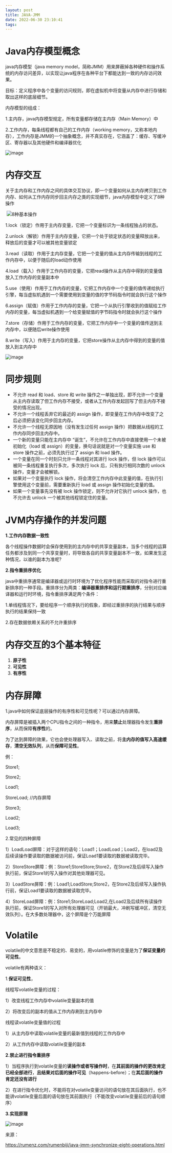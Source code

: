 ```yaml
---
layout: post
title: JAVA-JMM
date: 2022-06-30 23:10:41
tags:
---
```


# Java内存模型概念

java内存模型（java memory model，简称JMM）用来屏蔽掉各种硬件和操作系统的内存访问差异，以实现让java程序在各种平台下都能达到一致的内存访问效果。

目标：定义程序中各个变量的访问规则，即在虚拟机中将变量从内存中进行存储和取出这样的底层细节。

内存模型的组成：

1.主内存，java内存模型规定，所有变量都存储在主内存（Main Memory）中

2.工作内存，每条线程都有自己的工作内存（working memory，又称本地内存），工作内存是JMM的一个抽象概念，并不真实存在，它涵盖了：缓存、写缓冲区、寄存器以及其他硬件和编译器优化

![image](./JAVA-JMM/screen_shot.png)

<!-- more -->

# 内存交互

关于主内存和工作内存之间的具体交互协议，即一个变量如何从主内存拷贝到工作内存、如何从工作内存同步回主内存之类的实现细节，java内存模型中定义了8种操作

​    ![8种基本操作](./JAVA-JMM/stickPicture.png)

1.lock（锁定）作用于主内存变量，它把一个变量标识为一条线程独占的状态。

2.unlock（解锁）作用于主内存变量，它把一个处于锁定状态的变量释放出来，释放后的变量才可以被其他变量锁定

3.read（读取）作用于主内存变量，它把一个变量的值从主内存传输到线程的工作内存中，以便于随后的load动作使用

4.load（载入）作用于工作内存的变量，它把read操作从主内存中得到的变量值放入工作内存的变量副本中

5.use（使用）作用于工作内存的变量，它把工作内存中一个变量的值传递给执行引擎，每当虚拟机遇到一个需要使用到变量的值的字节码指令时就会执行这个操作

6.assign（赋值）作用于工作内存的变量，它把一个从执行引擎收到的值赋给工作内存的变量，每当虚拟机遇到一个给变量赋值的字节码指令时就会执行这个操作

7.store（存储）作用于工作内存的变量，它把工作内存中一个变量的值传送到主内存中，以便随后write操作使用

8.write（写入）作用于主内存的变量，它把store操作从主内存中得到的变量的值放入到主内存中

![image](./JAVA-JMM/sync_load_store.png)

# 同步规则

- 不允许 read 和 load、store 和 write 操作之一单独出现，即不允许一个变量从主内存读取了但工作内存不接受，或者从工作内存发起回写了但主内存不接受的情况出现。
- 不允许一个线程丢弃它的最近的 assign 操作，即变量在工作内存中改变了之后必须把该变化同步回主内存。
- 不允许一个线程无原因地（没有发生过任何 assign 操作）把数据从线程的工作内存同步回主内存中。
- 一个新的变量只能在主内存中 “诞生”，不允许在工作内存中直接使用一个未被初始化（load 或 assign）的变量，换句话说就是对一个变量实施 use 和 store 操作之前，必须先执行过了 assign 和 load 操作。
- 一个变量在同一个时刻只允许一条线程对其进行 lock 操作，但 lock 操作可以被同一条线程重复执行多次，多次执行 lock 后，只有执行相同次数的 unlock 操作，变量才会被解锁。
- 如果对一个变量执行 lock 操作，将会清空工作内存中此变量的值，在执行引擎使用这个变量前，需要重新执行 load 或 assign 操作初始化变量的值。
- 如果一个变量事先没有被 lock 操作锁定，则不允许对它执行 unlock 操作，也不允许去 unlock 一个被其他线程锁定住的变量。

# JVM内存操作的并发问题

**1.工作内存数据一致性** 

各个线程操作数据时会保存使用到的主内存中的共享变量副本，当多个线程的运算任务都涉及到同一个共享变量时，将导致各自的共享变量副本不一致，如果发生这种情况，以谁的副本为准呢?

**2.指令重排序优化** 

java中重排序通常是编译器或运行时环境为了优化程序性能而采取的对指令进行重新排序的一种手段。重排序分为两类：**编译器重排序和运行期重排序**，分别对应编译器和运行时环境，指令重排序满足两个条件：

1.单线程情况下，要给程序一个顺序执行的假象，即经过重排序的执行结果与顺序执行的结果保持一致

2.存在数据依赖关系的不允许重排序

# 内存交互的3个基本特征

1. **原子性** 
2. **可见性** 
3. **有序性**

# 内存屏障

1.java中如何保证底层操作的有序性和可见性呢？可以通过内存屏障。

内存屏障是被插入两个CPU指令之间的一种指令，用来**禁止**处理器指令发生**重排序**，从而保障**有序性**的。

为了达到屏障的效果，它也会使处理器写入、读取之前，将**主内存的值写入高速缓存**，**清空无效队列**，从而**保障可见性**。

例：

Store1; 

Store2;   

Load1;   

StoreLoad;  //内存屏障

Store3;   

Load2;   

Load3;

2.常见的四种屏障

1）LoadLoad屏障：对于这样的语句：Load1；LoadLoad；Load2，在load2及后续读操作要读取的数据被访问前，保证Load1要读取的数据被读取完毕。

2）StoreStore屏障：例：Store1;StoreStore;Store2，在Store2及后续写入操作执行前，保证Store1的写入操作对其他处理器可见。

3）LoadStore屏障：例：Load1;LoadStore;Store2，在Store2及后续写入操作执行前，保证Load1要读取的数据被读取完毕。

4）StoreLoad屏障：例：Store1;StoreLoad;Load2,在Load2及后续所有读操作执行前，保证Store1的写入对所有处理器可见（开销最大，冲刷写缓冲区，清空无效队列）。在大多数处理器中，这个屏障是个万能屏障

# Volatile

volatile的中文意思是不稳定的、易变的，用volatile修饰的变量是为了**保证变量的可见性**。

volatile有两种语义：

1.**保证可见性**，

线程写volatile变量的过程：

1）改变线程工作内存中volatile变量副本的值

2）将改变后的副本的值从工作内存刷到主内存中

线程读volatile变量值的过程

1）从主内存中读取volatile变量的最新值到线程的工作内存中

2）从工作内存中读取volatile变量的副本

**2.禁止进行指令重排序**

1）当程序执行到volatile变量的**读操作或者写操作时**，在**其前面的操作的更改肯定已经全部进行**，**且结果对后面的操作可见**（happens-before）；在**其后面的操作肯定还没有进行**

2）在进行指令优化时，不能将在对volatile变量访问的语句放在其后面执行，也不能讲volatile变量后面的语句放在其前面执行（不能改变volatile变量前后的语句顺序）

**3.实现原理**

![image](./JAVA-JMM/image-20220703171312027.png)



来源：

https://rumenz.com/rumenbiji/java-jmm-synchronize-eight-operations.html
